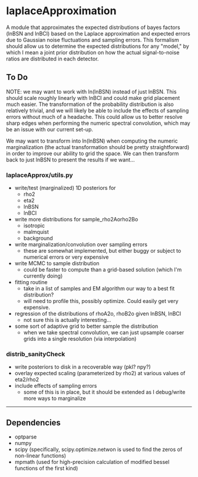 # laplaceApproximation

A module that approximates the expected distributions of bayes factors (lnBSN and lnBCI) based on the Laplace approximation and expected errors due to Gaussian noise fluctuations and sampling errors. 
This formalism should allow us to determine the expected distributions for any "model," by which I mean a joint prior distribution on how the actual signal-to-noise ratios are distributed in each detector.

## To Do

NOTE: we may want to work with ln(lnBSN) instead of just lnBSN. 
This should scale roughly linearly with lnBCI and could make grid placement much easier.
The transformation of the probability distribution is also relatively trivial, and we will likely be able to include the effects of sampling errors without much of a headache.
This could allow us to better resolve sharp edges when performing the numeric spectral convolution, which may be an issue with our current set-up.

We may want to transform into ln(lnBSN) when computing the numeric marginalization (the actual transformation should be pretty straightforward) in order to improve our ability to grid the space.
We can then transform back to just lnBSN to present the results if we want...

### laplaceApprox/utils.py

  - write/test (marginalized) 1D posteriors for 
    - rho2 
    - eta2
    - lnBSN
    - lnBCI
  - write more distributions for sample_rho2Aorho2Bo
    - isotropic
    - malmquist
    - background
  - write marginalization/convolution over sampling errors
    - these are somewhat implemented, but either buggy or subject to numerical errors or very expensive
  - write MCMC to sample distribution
    - could be faster to compute than a grid-based solution (which I'm currently doing)
  - fitting routine
    - take in a list of samples and EM algorithm our way to a best fit distribution?
    - will need to profile this, possibly optimize. Could easily get very expensive.
  - regression of the distributions of rhoA2o, rhoB2o given lnBSN, lnBCI
    - not sure this is actually interesting...
  - some sort of adaptive grid to better sample the distribution
    - when we take spectral convolution, we can just upsample coarser grids into a single resolution (via interpolation)

### distrib_sanityCheck

  - write posteriors to disk in a recoverable way (pkl? npy?)
  - overlay expected scaling (parameterized by rho2) at various values of eta2/rho2
  - include effects of sampling errors
    - some of this is in place, but it should be extended as I debug/write more ways to marginalize

--------------------------------------------------

## Dependencies

  - optparse
  - numpy
  - scipy (specifically, scipy.optimize.netwon is used to find the zeros of non-linear functions)
  - mpmath (used for high-precision calculation of modified bessel functions of the first kind)
